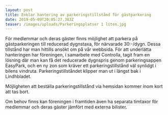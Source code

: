 ```yaml
---
layout: post
title: Enklar hantering av parkeringstillstånd för gästparkering
date: 2019-05-09T20:05:27.383Z
teaser: /images/uploads/Parkeringsplatser 1 liten.jpg
---
```

För medlemmar och deras gäster finns möjlighet att parkera på gästparkeringen till reducerad dygnstaxa, för närvarade 30:-/dygn. Dessa tillstånd har man hittills ansökt om på vår webbsida. För att underlätta hanteringen har föreningen, i samarbete med Controlla, tagit fram en lösning där man kan få det reducerade dygnspris genom parkeringsappen EasyPark, och en ny zon som kräver ett parkeringstillstånd väl synlidgt i bilens vindruta. Parkeringstillståndet klipper man ut i längst bak i Lindhbladet.

Möjligheten att beställa parkeringstillstånd via hemsidan kommer inom kort att tas bort.

Om behov finns kan föreningen i framtiden även ha separata timtaxor för medlemmar och deras gäster jämfört med externa bilister.
